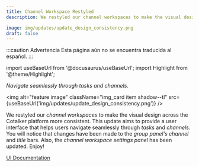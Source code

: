 ```yaml
---
title: Channel Workspace Restyled
description: We restyled our channel workspaces to make the visual design across the Cotalker platform more consistent. This update aims to provide a user interface that helps users navigate seamlessly through tasks and channels. You will notice that changes have been made to the group panel's channel and title bars. Also, the channel workspace settings panel has been updated. Enjoy!

image: img/updates/update_design_consistency.png
draft: false
---
```


:::caution Advertencia
Esta página aún no se encuentra traducida al español.
:::

import useBaseUrl from '@docusaurus/useBaseUrl'; 
import Highlight from '@theme/Highlight';

<div className="align-center">
<div className="card">
<div className="card__header">

<span className="hero__subtitle"><em>

Navigate seamlessly through tasks and channels.

</em></span>

</div>
<div className="card__image">

<img alt="feature image" className="img_card item shadow--tl" src={useBaseUrl('img/updates/update_design_consistency.png')} />
<br/>

</div>
<div className="card__body">

We restyled our _channel workspaces_ to make the visual design across the Cotalker platform more consistent. This update aims to provide a user interface that helps users navigate seamlessly through _tasks_ and _channels_. You will notice that changes have been made to the _group panel's_ _channel_ and _title_ bars. Also, the _channel workspace settings panel_ has been updated. Enjoy!

</div>
<div className="card__footer text-center align-padding-center">

<a className="button button--info button--block" href="/docs/documentation/client/channels#access">UI Documentation</a>
<br/>


</div>
</div>
</div>

